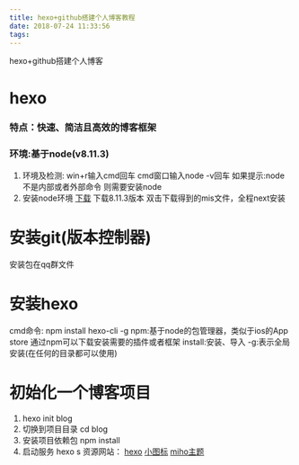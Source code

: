 ```yaml
---
title: hexo+github搭建个人博客教程
date: 2018-07-24 11:33:56
tags:
---
```

hexo+github搭建个人博客
# hexo
### 特点：快速、简洁且高效的博客框架
### 环境:基于node(v8.11.3)
   1. 环境及检测:
      win+r输入cmd回车
      cmd窗口输入node -v回车
      如果提示:node不是内部或者外部命令
      则需要安装node
   2. 安装node环境
      [下载](https://nodejs.org/zh-cn/) 下载8.11.3版本
       双击下载得到的mis文件，全程next安装
# 安装git(版本控制器)
  安装包在qq群文件
# 安装hexo
cmd命令: npm install hexo-cli -g
npm:基于node的包管理器，类似于ios的App store
    通过npm可以下载安装需要的插件或者框架
install:安装、导入
-g:表示全局安装(在任何的目录都可以使用)
# 初始化一个博客项目
  1. hexo init blog
  2. 切换到项目目录
     cd blog
  3. 安装项目依赖包
     npm install
  4. 启动服务
     hexo s
资源网站：
[hexo](http://www.hexo.io)
[小图标](https://www.easyicon.net)
[miho主题](https://github.com/WongMinHo/hexo-theme-miho)
  



